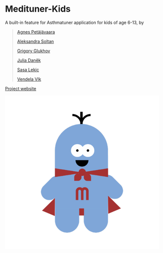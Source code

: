 # Medituner-Kids
A built-in feature for Asthmatuner application for kids of age 6-13, by

>[Agnes Petäjävaara](https://github.com/anorangesky "Github account")
>
>[Aleksandra Soltan](https://github.com/aleksandra-s "Github account")
>
>[Grigory Glukhov](https://github.com/Griffone "Github account")
>
>[Julia Daněk](https://github.com/ailujd "Github account")
>
>[Sasa Lekic](https://github.com/Relax2954 "Github account")
>
>[Vendela Vlk](https://github.com/vcvlk "Github account")

[Project website](https://meditunerkids.webnode.se/)

![logo](/app/src/main/res/drawable-xhdpi/grinning1.png)
